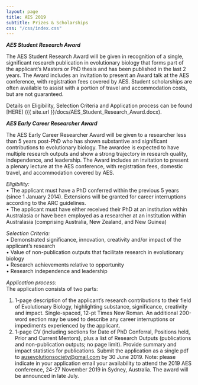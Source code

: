 ```yaml
---
layout: page
title: AES 2019
subtitle: Prizes & Scholarships
css: "/css/index.css"
---
```

  

***AES Student Research Award***   

The AES Student Research Award will be given in recognition of a single, significant research publication in evolutionary biology that forms part of the applicant’s Masters or PhD thesis and has been published in the last 2 years.
The Award includes an invitation to present an Award talk at the AES conference, with registration fees covered by AES. Student scholarships are often available to assist with a portion of travel and accommodation costs, but are not guaranteed. 

Details on Eligibility, Selection Criteria and Application process can be found [HERE] ({{ site.url }}/docs/AES_Student_Research_Award.docx). 
    
***AES Early Career Researcher Award***   

The AES Early Career Researcher Award will be given to a researcher less than 5 years post-PhD who has shown substantive and significant contributions to evolutionary biology. The awardee is expected to have multiple research outputs and show a strong trajectory in research quality, independence, and leadership.
The Award includes an invitation to present a plenary lecture at the AES conference, with registration fees, domestic travel, and accommodation covered by AES.    

*Eligibility:*   
•	The applicant must have a PhD conferred within the previous 5 years (since 1 January 2014). Extensions will be granted for career interruptions according to the ARC guidelines.   
•	The applicant must have either received their PhD at an institution within Australasia or have been employed as a researcher at an institution within Australasia (comprising Australia, New Zealand, and New Guinea)   
   
*Selection Criteria:*   
•	Demonstrated significance, innovation, creativity and/or impact of the applicant’s research   
•	Value of non-publication outputs that facilitate research in evolutionary biology   
•	Research achievements relative to opportunity   
•	Research independence and leadership   
   
*Application process:*   
The application consists of two parts:    
1.	1-page description of the applicant’s research contributions to their field of Evolutionary Biology, highlighting substance, significance, creativity and impact. Single-spaced, 12-pt Times New Roman. An additional 200-word section may be used to describe any career interruptions or impediments experienced by the applicant.    
2.	1-page CV (including sections for Date of PhD Conferral, Positions held, Prior and Current Mentors), plus a list of Research Outputs (publications and non-publication outputs; no page limit). Provide summary and impact statistics for publications.
Submit the application as a single pdf to ausevolutionsociety@gmail.com by 30 June 2019. Note: please indicate in your application email your availability to attend the 2019 AES conference, 24-27 November 2019 in Sydney, Australia. The award will be announced in late July.



